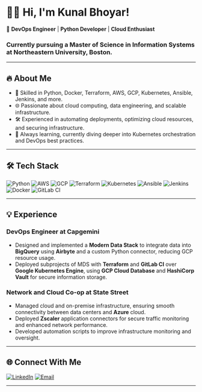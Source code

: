 # 👨‍💻 Hi, I'm Kunal Bhoyar!

🚀 **DevOps Engineer** | **Python Developer** | **Cloud Enthusiast**

### Currently pursuing a Master of Science in Information Systems at Northeastern University, Boston.

---

## 🔥 **About Me**

- 🔧 Skilled in Python, Docker, Terraform, AWS, GCP, Kubernetes, Ansible, Jenkins, and more.
- 🌐 Passionate about cloud computing, data engineering, and scalable infrastructure.
- 🛠️ Experienced in automating deployments, optimizing cloud resources, and securing infrastructure.
- 💼 Always learning, currently diving deeper into Kubernetes orchestration and DevOps best practices.

---

## 🛠 **Tech Stack**
![Python](https://img.shields.io/badge/Python-3776AB?style=for-the-badge&logo=python&logoColor=white)
![AWS](https://img.shields.io/badge/AWS-FF9900?style=for-the-badge&logo=amazonaws&logoColor=white)
![GCP](https://img.shields.io/badge/GCP-4285F4?style=for-the-badge&logo=googlecloud&logoColor=white)
![Terraform](https://img.shields.io/badge/Terraform-623CE4?style=for-the-badge&logo=terraform&logoColor=white)
![Kubernetes](https://img.shields.io/badge/Kubernetes-326CE5?style=for-the-badge&logo=kubernetes&logoColor=white)
![Ansible](https://img.shields.io/badge/Ansible-EE0000?style=for-the-badge&logo=ansible&logoColor=white)
![Jenkins](https://img.shields.io/badge/Jenkins-D24939?style=for-the-badge&logo=jenkins&logoColor=white)
![Docker](https://img.shields.io/badge/Docker-2496ED?style=for-the-badge&logo=docker&logoColor=white)
![GitLab CI](https://img.shields.io/badge/GitLab%20CI-FC6D26?style=for-the-badge&logo=gitlab&logoColor=white)

---

## 💡 **Experience**

### **DevOps Engineer at Capgemini**
- Designed and implemented a **Modern Data Stack** to integrate data into **BigQuery** using **Airbyte** and a custom Python connector, reducing GCP resource usage.
- Deployed subprojects of MDS with **Terraform** and **GitLab CI** over **Google Kubernetes Engine**, using **GCP Cloud Database** and **HashiCorp Vault** for secure information storage.

### **Network and Cloud Co-op at State Street**
- Managed cloud and on-premise infrastructure, ensuring smooth connectivity between data centers and **Azure** cloud.
- Deployed **Zscaler** application connectors for secure traffic monitoring and enhanced network performance.
- Developed automation scripts to improve infrastructure monitoring and oversight.




---

## 🌐 **Connect With Me**
[![LinkedIn](https://img.shields.io/badge/LinkedIn-0077B5?style=for-the-badge&logo=linkedin&logoColor=white)](https://www.linkedin.com/in/kunal-bhoyar-927579163/)
[![Email](https://img.shields.io/badge/Email-D14836?style=for-the-badge&logo=gmail&logoColor=white)](mailto:bhoyar.k@northeastern.edu)

---

